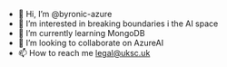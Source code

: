 - 👋 Hi, I’m @byronic-azure
- 👀 I’m interested in breaking boundaries i the AI space
- 🌱 I’m currently learning MongoDB
- 💞️ I’m looking to collaborate on AzureAI
- 📫 How to reach me legal@uksc.uk

<!---
byronic-azure/byronic-azure is a ✨ special ✨ repository because its `README.md` (this file) appears on your GitHub profile.
You can click the Preview link to take a look at your changes.
--->
